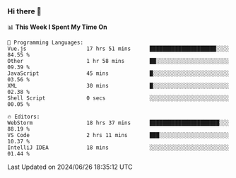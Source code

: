 ### Hi there 👋

<!--
**asdf12303116/asdf12303116** is a ✨ _special_ ✨ repository because its `README.md` (this file) appears on your GitHub profile.

Here are some ideas to get you started:

- 🔭 I’m currently working on ...
- 🌱 I’m currently learning ...
- 👯 I’m looking to collaborate on ...
- 🤔 I’m looking for help with ...
- 💬 Ask me about ...
- 📫 How to reach me: ...
- 😄 Pronouns: ...
- ⚡ Fun fact: ...
-->

<!--START_SECTION:waka-->
📊 **This Week I Spent My Time On** 

```text
💬 Programming Languages: 
Vue.js                   17 hrs 51 mins      █████████████████████░░░░   84.55 % 
Other                    1 hr 58 mins        ██░░░░░░░░░░░░░░░░░░░░░░░   09.39 % 
JavaScript               45 mins             █░░░░░░░░░░░░░░░░░░░░░░░░   03.56 % 
XML                      30 mins             █░░░░░░░░░░░░░░░░░░░░░░░░   02.38 % 
Shell Script             0 secs              ░░░░░░░░░░░░░░░░░░░░░░░░░   00.05 % 

🔥 Editors: 
WebStorm                 18 hrs 37 mins      ██████████████████████░░░   88.19 % 
VS Code                  2 hrs 11 mins       ███░░░░░░░░░░░░░░░░░░░░░░   10.37 % 
IntelliJ IDEA            18 mins             ░░░░░░░░░░░░░░░░░░░░░░░░░   01.44 % 
```


 Last Updated on 2024/06/26 18:35:12 UTC
<!--END_SECTION:waka-->

